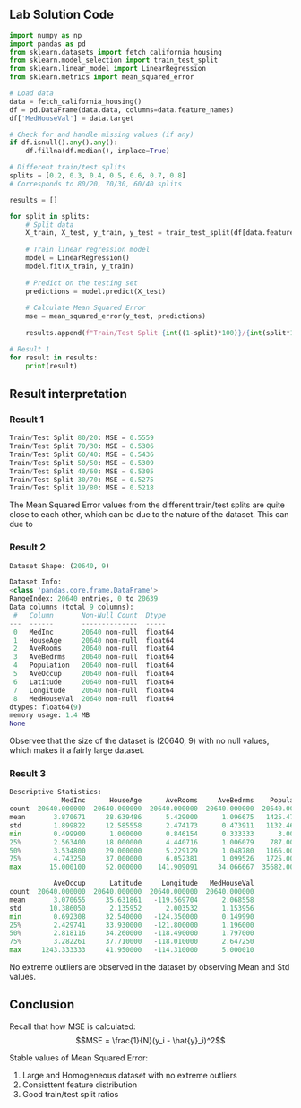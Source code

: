 ## Lab Solution Code
```python
import numpy as np
import pandas as pd
from sklearn.datasets import fetch_california_housing
from sklearn.model_selection import train_test_split
from sklearn.linear_model import LinearRegression
from sklearn.metrics import mean_squared_error

# Load data
data = fetch_california_housing()
df = pd.DataFrame(data.data, columns=data.feature_names)
df['MedHouseVal'] = data.target

# Check for and handle missing values (if any)
if df.isnull().any().any():
    df.fillna(df.median(), inplace=True)

# Different train/test splits
splits = [0.2, 0.3, 0.4, 0.5, 0.6, 0.7, 0.8]  
# Corresponds to 80/20, 70/30, 60/40 splits

results = []

for split in splits:
    # Split data
    X_train, X_test, y_train, y_test = train_test_split(df[data.feature_names], df['MedHouseVal'], test_size=split, random_state=42)
    
    # Train linear regression model
    model = LinearRegression()
    model.fit(X_train, y_train)
    
    # Predict on the testing set
    predictions = model.predict(X_test)
    
    # Calculate Mean Squared Error
    mse = mean_squared_error(y_test, predictions)
    
    results.append(f"Train/Test Split {int((1-split)*100)}/{int(split*100)}: MSE = {mse:.4f}")

# Result 1 
for result in results:
    print(result)

```

## Result interpretation
### Result 1
```python
Train/Test Split 80/20: MSE = 0.5559
Train/Test Split 70/30: MSE = 0.5306
Train/Test Split 60/40: MSE = 0.5436
Train/Test Split 50/50: MSE = 0.5309
Train/Test Split 40/60: MSE = 0.5305
Train/Test Split 30/70: MSE = 0.5275
Train/Test Split 19/80: MSE = 0.5218
```
The Mean Squared Error values from the different train/test splits are quite close to each other, which can be due to the nature of the dataset. This can due to 

### Result 2
```python
Dataset Shape: (20640, 9)

Dataset Info:
<class 'pandas.core.frame.DataFrame'>
RangeIndex: 20640 entries, 0 to 20639
Data columns (total 9 columns):
 #   Column       Non-Null Count  Dtype  
---  ------       --------------  -----  
 0   MedInc       20640 non-null  float64
 1   HouseAge     20640 non-null  float64
 2   AveRooms     20640 non-null  float64
 3   AveBedrms    20640 non-null  float64
 4   Population   20640 non-null  float64
 5   AveOccup     20640 non-null  float64
 6   Latitude     20640 non-null  float64
 7   Longitude    20640 non-null  float64
 8   MedHouseVal  20640 non-null  float64
dtypes: float64(9)
memory usage: 1.4 MB
None
```
Observee that the size of the dataset is (20640, 9) with no null values, which makes it a fairly large dataset. 

### Result 3
```python
Descriptive Statistics:
             MedInc      HouseAge      AveRooms     AveBedrms    Population  \
count  20640.000000  20640.000000  20640.000000  20640.000000  20640.000000   
mean       3.870671     28.639486      5.429000      1.096675   1425.476744   
std        1.899822     12.585558      2.474173      0.473911   1132.462122   
min        0.499900      1.000000      0.846154      0.333333      3.000000   
25%        2.563400     18.000000      4.440716      1.006079    787.000000   
50%        3.534800     29.000000      5.229129      1.048780   1166.000000   
75%        4.743250     37.000000      6.052381      1.099526   1725.000000   
max       15.000100     52.000000    141.909091     34.066667  35682.000000   

           AveOccup      Latitude     Longitude   MedHouseVal  
count  20640.000000  20640.000000  20640.000000  20640.000000  
mean       3.070655     35.631861   -119.569704      2.068558  
std       10.386050      2.135952      2.003532      1.153956  
min        0.692308     32.540000   -124.350000      0.149990  
25%        2.429741     33.930000   -121.800000      1.196000  
50%        2.818116     34.260000   -118.490000      1.797000  
75%        3.282261     37.710000   -118.010000      2.647250  
max     1243.333333     41.950000   -114.310000      5.000010  
```
No extreme outliers are observed in the dataset by observing Mean and Std values. 

## Conclusion
Recall that how MSE is calculated:
$$MSE = \frac{1}{N}(y_i - \hat{y}_i)^2$$

Stable values of Mean Squared Error:
1. Large and Homogeneous dataset with no extreme outliers
3. Consisttent feature distribution
4. Good train/test split ratios